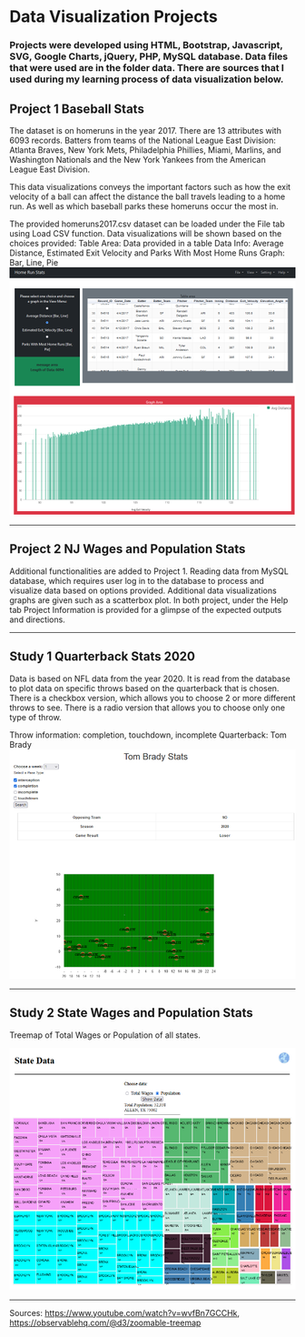 # Data Visualization Projects
### Projects were developed using HTML, Bootstrap, Javascript, SVG, Google Charts, jQuery, PHP, MySQL database. Data files that were used are in the folder data. There are sources that I used during my learning process of data visualization below.

## Project 1 Baseball Stats
The dataset is on homeruns in the year 2017. There are 13 attributes with 6093 records. Batters from teams of the National League East Division: Atlanta Braves, New York Mets, Philadelphia Phillies, Miami, Marlins, and Washington Nationals and the New York Yankees from the American League East Division.

This data visualizations conveys the important factors such as how the exit velocity of a ball can affect the distance the ball travels leading to a home run. As well as which baseball parks these homeruns occur the most in.

The provided homeruns2017.csv dataset can be loaded under the File tab using Load CSV function.
Data visualizations will be shown based on the choices provided:
    Table Area: Data provided in a table
    Data Info: Average Distance,  Estimated Exit Velocity and Parks With Most Home Runs
    Graph: Bar, Line, Pie
![Exit Velocity - Distance](./img/proj1.png)
***
## Project 2 NJ Wages and Population Stats
Additional functionalities are added to Project 1. 
Reading data from MySQL database, which requires user log in to the database to process and visualize data based on options provided.
Additional data visualizations graphs are given such as a scatterbox plot.
In both project, under the Help tab Project Information is provided for a glimpse of the expected outputs and directions.
***
## Study 1 Quarterback Stats 2020
Data is based on NFL data from the year 2020. It is read from the database to plot data on specific throws based on the quarterback that is chosen. There is a checkbox version, which allows you to choose 2 or more different throws to see. There is a radio version that allows you to choose only one type of throw.

Throw information: completion, touchdown, incomplete
Quarterback: Tom Brady
![Brady](./img/brady.png)
***
## Study 2 State Wages and Population Stats
Treemap of Total Wages or Population of all states.

![Treemap](./img/treemap.png)
***
Sources: https://www.youtube.com/watch?v=wvfBn7GCCHk, https://observablehq.com/@d3/zoomable-treemap